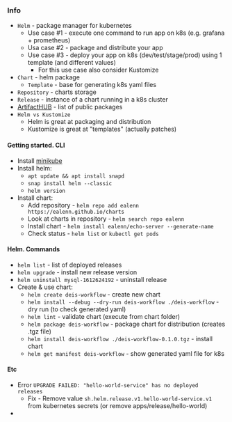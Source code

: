 ### Info
* `Helm` - package manager for kubernetes
    * Use case #1 - execute one command to run app on k8s (e.g. grafana + prometheus)
    * Usa case #2 - package and distribute your app
    * Use case #3 - deploy your app on k8s (dev/test/stage/prod) using 1 template (and different values)
        * For this use case also consider Kustomize
* `Chart` - helm package
    * `Template` - base for generating k8s yaml files
* `Repository` - charts storage
* `Release` - instance of a chart running in a k8s cluster
* [ArtifactHUB](https://artifacthub.io/packages/search?kind=0) - list of public packages
* `Helm vs Kustomize`
    * Helm is great at packaging and distribution
    * Kustomize is great at "templates" (actually patches)

#### Getting started. CLI
* Install [minikube](../minikube/minikube.md)
* Install helm:
    * `apt update && apt install snapd`
    * `snap install helm --classic`
    * `helm version`
* Install chart:
    * Add repository - `helm repo add ealenn https://ealenn.github.io/charts`
    * Look at charts in repository - `helm search repo ealenn`
    * Install chart - `helm install ealenn/echo-server --generate-name`
    * Check status - `helm list` or `kubectl get pods`
    
#### Helm. Commands
* `helm list` - list of deployed releases
* `helm upgrade` - install new release version
* `helm uninstall mysql-1612624192` - uninstall release
* Create & use chart:
    * `helm create deis-workflow` - create new chart
    * `helm install --debug --dry-run deis-workflow ./deis-workflow` - dry run (to check generated yaml)
    * `helm lint` - validate chart (execute from chart folder)
    * `helm package deis-workflow` - package chart for distribution (creates .tgz file)
    * `helm install deis-workflow ./deis-workflow-0.1.0.tgz` - install chart
    * `helm get manifest deis-workflow` - show generated yaml file for k8s

#### Etc
* Error `UPGRADE FAILED: "hello-world-service" has no deployed releases`
    * Fix - Remove value `sh.helm.release.v1.hello-world-service.v1` from kubernetes secrets (or remove apps/release/hello-world)
* 